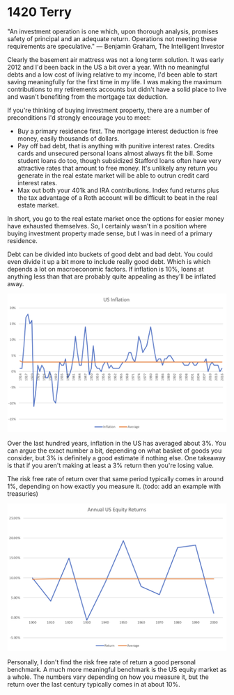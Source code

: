 # 1420 Terry

"An investment operation is one which, upon thorough analysis, promises safety of principal and an adequate return. Operations not meeting these requirements are speculative." — Benjamin Graham, The Intelligent Investor

Clearly the basement air mattress was not a long term solution.  It was early 2012 and I'd been back in the US a bit over a year.  With no meaningful debts and a low cost of living relative to my income, I'd been able to start saving meaningfully for the first time in my life.  I was making the maximum contributions to my retirements accounts but didn't have a solid place to live and wasn't benefiting from the mortgage tax deduction.

If you're thinking of buying investment property, there are a number of preconditions I'd strongly encourage you to meet:

* Buy a primary residence first.  The mortgage interest deduction is free money, easily thousands of dollars.
* Pay off bad debt, that is anything with punitive interest rates.  Credits cards and unsecured personal loans almost always fit the bill.  Some student loans do too, though subsidized Stafford loans often have very attractive rates that amount to free money.  It's unlikely any return you generate in the real estate market will be able to outrun credit card interest rates.
* Max out both your 401k and IRA contributions.  Index fund returns plus the tax advantage of a Roth account will be difficult to beat in the real estate market.

In short, you go to the real estate market once the options for easier money have exhausted themselves.  So, I certainly wasn't in a position where buying investment property made sense, but I was in need of a primary residence.

Debt can be divided into buckets of good debt and bad debt.  You could even divide it up a bit more to include really good debt.  Which is which depends a lot on macroeconomic factors.  If inflation is 10%, loans at anything less than that are probably quite appealing as they'll be inflated away.

![Inflation](/images/2/Inflation.png)

Over the last hundred years, inflation in the US has averaged about 3%.  You can argue the exact number a bit, depending on what basket of goods you consider, but 3% is definitely a good estimate if nothing else.  One takeaway is that if you aren't making at least a 3% return then you're losing value.

The risk free rate of return over that same period typically comes in around 1%, depending on how exactly you measure it. (todo: add an example with treasuries)

![Equities](/images/2/Equities.png)

Personally, I don't find the risk free rate of return a good personal benchmark.  A much more meaningful benchmark is the US equity market as a whole.  The numbers vary depending on how you measure it, but the return over the last century typically comes in at about 10%.
